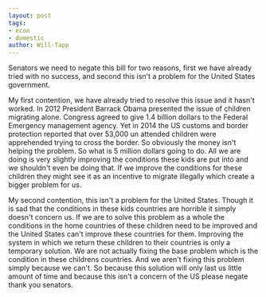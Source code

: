 ```yaml
---
layout: post
tags: 
- econ 
- domestic
author: Will-Tapp
---
```


Senators we need to negate this bill for two reasons, first we have already tried with no success, and second this isn't a problem for the United States government.

My first contention, we have already tried to resolve this issue and it hasn't worked. In 2012 President Barrack Obama presented the issue of children migrating alone. Congress agreed to give 1.4 billion dollars to the Federal Emergency management agency. Yet in 2014 the US customs and border protection reported that over 53,000 un attended children were apprehended trying to cross the border. So obviously the money isn't helping the problem. So what is 5 million dollars going to do. All we are doing is very slightly improving the conditions these kids are put into and we shouldn't even be doing that. If we improve the conditions for these children they might see it as an incentive to migrate illegally which create a bigger problem for us.

My second contention, this isn't a problem for the United States. Though it is sad that the conditions in these kids countries are horrible it simply doesn't concern us. If we are to solve this problem as a whole the conditions in the home countries of these children need to be improved and the United States can't improve these countries for them. Improving the system in which we return these children to their countries is only a temporary solution. We are not actually fixing the base problem which is the condition in these childrens countries. And we aren't fixing this problem simply because we can't. So because this solution will only last us little amount of time and because this isn't a concern of the US please negate thank you senators.
